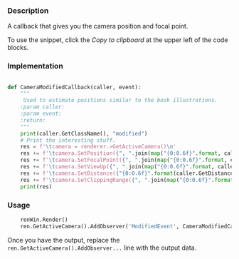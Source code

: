 ### Description

A callback that gives you the camera position and focal point.

To use the snippet, click the *Copy to clipboard* at the upper left of the code blocks.

### Implementation

``` Python

def CameraModifiedCallback(caller, event):
    """
     Used to estimate positions similar to the book illustrations.
    :param caller:
    :param event:
    :return:
    """
    print(caller.GetClassName(), "modified")
    # Print the interesting stuff.
    res = f'\tcamera = renderer.>GetActiveCamera()\n'
    res += f'\tcamera.SetPosition({", ".join(map("{0:0.6f}".format, caller.GetPosition()))})\n'
    res += f'\tcamera.SetFocalPoint({", ".join(map("{0:0.6f}".format, caller.GetFocalPoint()))})\n'
    res += f'\tcamera.SetViewUp({", ".join(map("{0:0.6f}".format, caller.GetViewUp()))})\n'
    res += f'\tcamera.SetDistance({"{0:0.6f}".format(caller.GetDistance())})\n'
    res += f'\tcamera.SetClippingRange({", ".join(map("{0:0.6f}".format, caller.GetClippingRange()))})\n'
    print(res)

```

### Usage

```python
    renWin.Render()
    ren.GetActiveCamera().AddObserver('ModifiedEvent', CameraModifiedCallback)
```

Once you have the output, replace the `ren.GetActiveCamera().AddObserver...` line with the output data.
